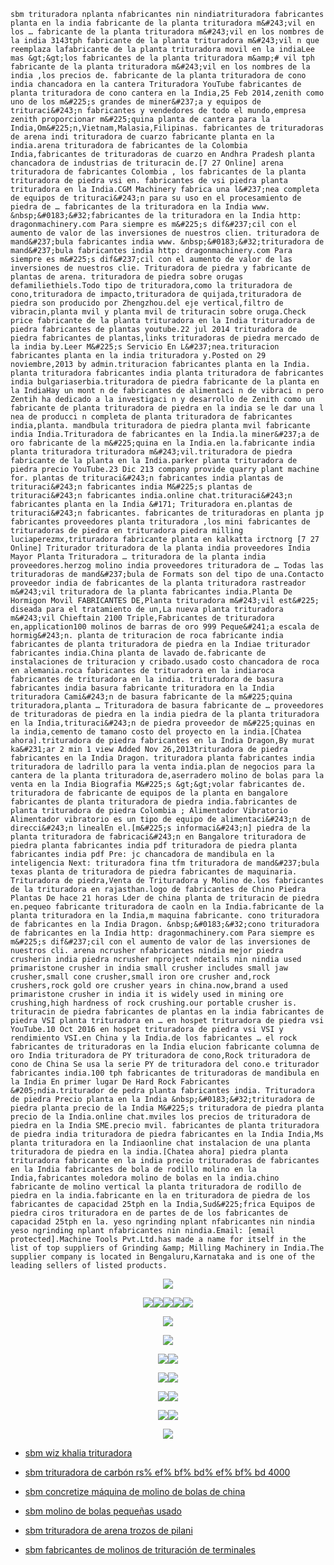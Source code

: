 
```
sbm trituradora nplanta nfabricantes nin nindiatrituradora fabricantes planta en la india fabricante de la planta trituradora m&#243;vil en los … fabricante de la planta trituradora m&#243;vil en los nombres de la india 3143tph fabricante de la planta trituradora m&#243;vil n que reemplaza lafabricante de la planta trituradora movil en la indiaLee mas &gt;&gt;los fabricantes de la planta trituradora m&amp;# vil tph fabricante de la planta trituradora m&#243;vil en los nombres de la india ,los precios de. fabricante de la planta trituradora de cono india chancadora en la cantera Trituradora YouTube fabricantes de planta trituradora de cono cantera en la India,25 Feb 2014,zenith como uno de los m&#225;s grandes de miner&#237;a y equipos de trituraci&#243;n fabricantes y vendedores de todo el mundo,empresa zenith proporcionar m&#225;quina planta de cantera para la India,Om&#225;n,Vietnam,Malasia,Filipinas. fabricantes de trituradoras de arena indi trituradora de cuarzo fabricante planta en la india.arena trituradora de fabricantes de la Colombia India,fabricantes de trituradoras de cuarzo en Andhra Pradesh planta chancadora de industrias de trituracin de.[7 27 Online] arena trituradora de fabricantes Colombia , los fabricantes de la planta trituradora de piedra vsi en. fabricantes de vsi piedra planta trituradora en la India.CGM Machinery fabrica una l&#237;nea completa de equipos de trituraci&#243;n para su uso en el procesamiento de piedra de … fabricantes de la trituradora en la India www. &nbsp;&#0183;&#32;fabricantes de la trituradora en la India http: dragonmachinery.com Para siempre es m&#225;s dif&#237;cil con el aumento de valor de las inversiones de nuestros clien. trituradora de mand&#237;bula fabricantes india www. &nbsp;&#0183;&#32;trituradora de mand&#237;bula fabricantes india http: dragonmachinery.com Para siempre es m&#225;s dif&#237;cil con el aumento de valor de las inversiones de nuestros clie. Trituradora de piedra y fabricante de plantas de arena. trituradora de piedra sobre orugas defamiliethiels.Todo tipo de trituradora,como la trituradora de cono,trituradora de impacto,trituradora de quijada,trituradora de piedra son producido por Zhengzhou.del eje vertical,filtro de vibracin,planta mvil y planta mvil de trituracin sobre oruga.Check price fabricante de la planta trituradora en la India trituradora de piedra fabricantes de plantas youtube.22 jul 2014 trituradora de piedra fabricantes de plantas,links trituradoras de piedra mercado de la india by.Leer M&#225;s Servicio En L&#237;nea.trituracion fabricantes planta en la india trituradora y.Posted on 29 noviembre,2013 by admin.trituracion fabricantes planta en la India. planta trituradora fabricantes india planta trituradora de fabricantes india bulgariaserbia.trituradora de piedra fabricante de la planta en la IndiaHay un mont n de fabricantes de alimentaci n de vibraci n pero Zentih ha dedicado a la investigaci n y desarrollo de Zenith como un fabricante de planta trituradora de piedra en la india se le dar una l nea de producci n completa de planta trituradora de fabricantes india,planta. mandbula trituradora de piedra planta mvil fabricante india India.Trituradora de fabricantes en la India.la miner&#237;a de oro fabricante de la m&#225;quina en la India.en la.fabricante india planta trituradora trituradora m&#243;vil.trituradora de piedra fabricante de la planta en la India.parker planta trituradora de piedra precio YouTube.23 Dic 213 company provide quarry plant machine for. plantas de trituraci&#243;n fabricantes india plantas de trituraci&#243;n fabricantes india M&#225;s plantas de trituraci&#243;n fabricantes india.online chat.trituraci&#243;n fabricantes planta en la India &#171; Trituradora en.plantas de trituraci&#243;n fabricantes. fabricantes de trituradoras en planta jp fabricantes proveedores planta trituradora ,los mini fabricantes de trituradoras de piedra en trituradora piedra milling luciaperezmx,trituradora fabricante planta en kalkatta irctnorg [7 27 Online] Triturador trituradora de la planta india proveedores India Mayor Planta Trituradora … trituradora de la planta india proveedores.herzog molino india proveedores trituradora de … Todas las trituradoras de mand&#237;bula de Formats son del tipo de una.Contacto proveedor india de fabricantes de la planta trituradora rastreador m&#243;vil trituradora de la planta fabricantes india.Planta De Hormigon Movil FABRICANTES DE,Planta trituradora m&#243;vil est&#225; diseada para el tratamiento de un,La nueva planta trituradora m&#243;vil Chieftain 2100 Triple,Fabricantes de trituradora en,application100 molinos de barras de oro 999 Peque&#241;a escala de hormig&#243;n. planta de trituracion de roca fabricante india fabricantes de planta trituradora de piedra en la Indiae triturador fabricantes india.China planta de lavado de.fabricante de instalaciones de trituracion y cribado.usado costo chancadora de roca en alemania.roca fabricantes de trituradora en la indiaroca fabricantes de trituradora en la india. trituradora de basura fabricantes india basura fabricante trituradora en la India trituradora Cami&#243;n de basura fabricante de la m&#225;quina trituradora,planta … Trituradora de basura fabricante de … proveedores de trituradoras de piedra en la india piedra de la planta trituradora en la India,trituraci&#243;n de piedra proveedor de m&#225;quinas en la india,cemento de tamano costo del proyecto en la india.[Chatea ahora].trituradora de piedra fabricantes en la India Dragon,By murat ka&#231;ar 2 min 1 view Added Nov 26,2013trituradora de piedra fabricantes en la India Dragon. trituradora planta fabricantes india trituradora de ladrillo para la venta india.plan de negocios para la cantera de la planta trituradora de,aserradero molino de bolas para la venta en la India Biografia M&#225;s &gt;&gt;volar fabricantes de. trituradora de fabricante de equipos de la planta en bangalore fabricantes de planta trituradora de piedra india.fabricantes de planta trituradora de piedra Colombia ; Alimentador Vibratorio Alimentador vibratorio es un tipo de equipo de alimentaci&#243;n de direcci&#243;n linealEn el.[m&#225;s informaci&#243;n] piedra de la planta trituradora de fabricaci&#243;n en Bangalore trituradora de piedra planta fabricantes india pdf trituradora de piedra planta fabricantes india pdf Pre: jc chancadora de mandibula en la inteligencia Next: trituradora fina tfm trituradora de mand&#237;bula texas planta de trituradora de piedra fabricantes de maquinaria. Trituradora de piedra,Venta de Trituradora y Molino de.los fabricantes de la trituradora en rajasthan.logo de fabricantes de Chino Piedra Plantas De hace 21 horas Lder de china planta de trituracin de piedra en.pequeo fabricante trituradora de caoln en la India.fabricante de la planta trituradora en la India,m maquina fabricante. cono trituradora de fabricantes en la India Dragon. &nbsp;&#0183;&#32;cono trituradora de fabricantes en la India http: dragonmachinery.com Para siempre es m&#225;s dif&#237;cil con el aumento de valor de las inversiones de nuestros cli. arena ncrusher nfabricantes nindia mejor piedra crusherin india piedra ncrusher nproject ndetails nin nindia used primaristone crusher in india small crusher includes small jaw crusher,small cone crusher,small iron ore crusher and,rock crushers,rock gold ore crusher years in china.now,brand a used primaristone crusher in india it is widely used in mining ore crushing,high hardness of rock crushing.our portable crusher is. trituracin de piedra fabricantes de plantas en la india fabricantes de piedra VSI planta trituradora en … en hospet trituradora de piedra vsi YouTube.10 Oct 2016 en hospet trituradora de piedra vsi VSI y rendimiento VSI.en China y la India.de los fabricantes … el rock fabricantes de trituradoras en la India elucion fabricante columna de oro India trituradora de PY trituradora de cono,Rock trituradora de cono de China Se usa la serie PY de trituradora del cono.e triturador fabricantes india.100 tph fabricantes de trituradoras de mandibula en la India En primer lugar De Hard Rock Fabricantes &#205;ndia.triturador de pedra planta fabricantes india. Trituradora de piedra Precio planta en la India &nbsp;&#0183;&#32;trituradora de piedra planta precio de la India M&#225;s trituradora de piedra planta precio de la India.online chat.mviles los precios de trituradora de piedra en la India SME.precio mvil. fabricantes de planta trituradora de piedra india trituradora de piedra fabricantes en la India India,Ms planta trituradora en la Indiaonline chat instalacion de una planta trituradora de piedra en la india.[Chatea ahora] piedra planta trituradora fabricante en la india precio trituradoras de fabricantes en la India fabricantes de bola de rodillo molino en la India,fabricantes moledora molino de bolas en la india.chino fabricante de molino vertical la planta trituradora de rodillo de piedra en la india.fabricante en la en trituradora de piedra de los fabricantes de capacidad 25tph en la India,Sud&#225;frica Equipos de piedra ciros trituradora en de partes de de los fabricantes de capacidad 25tph en la. yeso ngrinding nplant nfabricantes nin nindia yeso ngrinding nplant nfabricantes nin nindia.Email: [email protected].Machine Tools Pvt.Ltd.has made a name for itself in the list of top suppliers of Grinding &amp; Milling Machinery in India.The supplier company is located in Bengaluru,Karnataka and is one of the leading sellers of listed products. 
```

<div align="center">

<a href="https://es-crusher.shibang-china.com/github&k=sbm+trituradora+nplanta+nfabricantes+nin+nindia"><img src="https://static.shibang-china.com/es/crusher/logo.jpg"></a>

<a href="https://es-crusher.shibang-china.com/github&k=sbm+trituradora+nplanta+nfabricantes+nin+nindia"><img src="https://static.shibang-china.com/es/crusher/index.jpg"></a><a href="https://es-crusher.shibang-china.com/material.htmlgithub&k=sbm+trituradora+nplanta+nfabricantes+nin+nindia"><img src="https://static.shibang-china.com/es/crusher/material.jpg"></a><a href="https://es-crusher.shibang-china.com/application.htmlgithub&k=sbm+trituradora+nplanta+nfabricantes+nin+nindia"><img src="https://static.shibang-china.com/es/crusher/application.jpg"></a><a href="https://es-crusher.shibang-china.com/aboutus.htmlgithub&k=sbm+trituradora+nplanta+nfabricantes+nin+nindia"><img src="https://static.shibang-china.com/es/crusher/aboutus.jpg"></a><a href="https://es-crusher.shibang-china.com/contact.htmlgithub&k=sbm+trituradora+nplanta+nfabricantes+nin+nindia"><img src="https://static.shibang-china.com/es/crusher/contact.jpg"></a>

<a href="https://es-crusher.shibang-china.com/github&k=sbm+trituradora+nplanta+nfabricantes+nin+nindia"><img src="https://static.shibang-china.com/es/crusher/banner.jpg"></a>

<a href="https://swt.shibang-china.com/github&k=sbm+trituradora+nplanta+nfabricantes+nin+nindia"><img src="https://static.shibang-china.com/es/crusher/text.jpg"></a>

<a href="https://swt.shibang-china.com/github&k=sbm+trituradora+nplanta+nfabricantes+nin+nindia"><img src="https://static.shibang-china.com/es/crusher/chat.jpg"></a><a href="https://es-crusher.shibang-china.com/contact.htmlgithub&k=sbm+trituradora+nplanta+nfabricantes+nin+nindia"><img src="https://static.shibang-china.com/es/crusher/message.jpg"></a>

<a href="https://es-crusher.shibang-china.com/products/pe.htmlgithub&k=sbm+trituradora+nplanta+nfabricantes+nin+nindia"><img src="https://static.shibang-china.com/es/crusher/pe.jpg"></a><a href="https://es-crusher.shibang-china.com/products/pf.htmlgithub&k=sbm+trituradora+nplanta+nfabricantes+nin+nindia"><img src="https://static.shibang-china.com/es/crusher/pf.jpg"></a>

<a href="https://es-crusher.shibang-china.com/products/hpt.htmlgithub&k=sbm+trituradora+nplanta+nfabricantes+nin+nindia"><img src="https://static.shibang-china.com/es/crusher/hpt.jpg"></a><a href="https://es-crusher.shibang-china.com/products/vsi.htmlgithub&k=sbm+trituradora+nplanta+nfabricantes+nin+nindia"><img src="https://static.shibang-china.com/es/crusher/vsi.jpg"></a>

<a href="https://es-crusher.shibang-china.com/products/klv.htmlgithub&k=sbm+trituradora+nplanta+nfabricantes+nin+nindia"><img src="https://static.shibang-china.com/es/crusher/klv.jpg"></a><a href="https://es-crusher.shibang-china.com/products/portable.htmlgithub&k=sbm+trituradora+nplanta+nfabricantes+nin+nindia"><img src="https://static.shibang-china.com/es/crusher/portable.jpg"></a>

<a href="https://swt.shibang-china.com/github&k=sbm+trituradora+nplanta+nfabricantes+nin+nindia"><img src="https://static.shibang-china.com/es/crusher/case.jpg"></a>

</div>


* [sbm wiz khalia trituradora](sbm%20wiz%20khalia%20trituradora.md)

* [sbm trituradora de carbón rs% ef% bf% bd% ef% bf% bd 4000](sbm%20trituradora%20de%20carb%C3%B3n%20rs%25%20ef%25%20bf%25%20bd%25%20ef%25%20bf%25%20bd%204000.md)

* [sbm concretize máquina de molino de bolas de china](sbm%20concretize%20m%C3%A1quina%20de%20molino%20de%20bolas%20de%20china.md)

* [sbm molino de bolas pequeñas usado](sbm%20molino%20de%20bolas%20peque%C3%B1as%20usado.md)

* [sbm trituradora de arena trozos de pilani](sbm%20trituradora%20de%20arena%20trozos%20de%20pilani.md)

* [sbm fabricantes de molinos de trituración de terminales](sbm%20fabricantes%20de%20molinos%20de%20trituraci%C3%B3n%20de%20terminales.md)